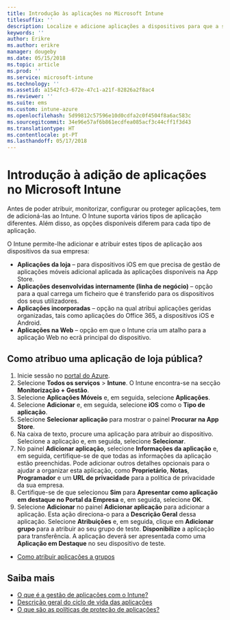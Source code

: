 ```yaml
---
title: Introdução às aplicações no Microsoft Intune
titlesuffix: ''
description: Localize e adicione aplicações a dispositivos para que a sua força de trabalho comece a trabalhar.
keywords: ''
author: Erikre
ms.author: erikre
manager: dougeby
ms.date: 05/15/2018
ms.topic: article
ms.prod: ''
ms.service: microsoft-intune
ms.technology: ''
ms.assetid: a1542fc3-672e-47c1-a21f-82826a2f8ac4
ms.reviewer: ''
ms.suite: ems
ms.custom: intune-azure
ms.openlocfilehash: 5d99812c57596e10d0cdfa2c0f4504f8a6ac583c
ms.sourcegitcommit: 34e96e57af6b861ecdfea085acf3c44cff1f3d43
ms.translationtype: HT
ms.contentlocale: pt-PT
ms.lasthandoff: 05/17/2018
---
```

# <a name="get-started-with-adding-apps-in-microsoft-intune"></a>Introdução à adição de aplicações no Microsoft Intune

Antes de poder atribuir, monitorizar, configurar ou proteger aplicações, tem de adicioná-las ao Intune. O Intune suporta vários tipos de aplicação diferentes. Além disso, as opções disponíveis diferem para cada tipo de aplicação.

O Intune permite-lhe adicionar e atribuir estes tipos de aplicação aos dispositivos da sua empresa:
- **Aplicações da loja** – para dispositivos iOS em que precisa de gestão de aplicações móveis adicional aplicada às aplicações disponíveis na App Store.
- **Aplicações desenvolvidas internamente (linha de negócio)** – opção para a qual carrega um ficheiro que é transferido para os dispositivos dos seus utilizadores.
- **Aplicações incorporadas** – opção na qual atribui aplicações geridas organizadas, tais como aplicações do Office 365, a dispositivos iOS e Android.
- **Aplicações na Web** – opção em que o Intune cria um atalho para a aplicação Web no ecrã principal do dispositivo.

## <a name="how-do-i-assign-a-public-store-app"></a>Como atribuo uma aplicação de loja pública?

1. Inicie sessão no [portal do Azure](https://portal.azure.com).
2. Selecione **Todos os serviços** > **Intune**. O Intune encontra-se na secção **Monitorização + Gestão**.
3. Selecione **Aplicações Móveis** e, em seguida, selecione **Aplicações**.
4. Selecione **Adicionar** e, em seguida, selecione **iOS** como o **Tipo de aplicação**.
5. Selecione **Selecionar aplicação** para mostrar o painel **Procurar na App Store**.
6. Na caixa de texto, procure uma aplicação para atribuir ao dispositivo. Selecione a aplicação e, em seguida, selecione **Selecionar**.
7. No painel **Adicionar aplicação**, selecione **Informações da aplicação** e, em seguida, certifique-se de que todas as informações da aplicação estão preenchidas. Pode adicionar outros detalhes opcionais para o ajudar a organizar esta aplicação, como **Proprietário**, **Notas**, **Programador** e um **URL de privacidade** para a política de privacidade da sua empresa.
8. Certifique-se de que selecionou **Sim** para **Apresentar como aplicação em destaque no Portal da Empresa** e, em seguida, selecione **OK**.
9. Selecione **Adicionar** no painel **Adicionar aplicação** para adicionar a aplicação. Esta ação direciona-o para a **Descrição Geral** dessa aplicação. Selecione **Atribuições** e, em seguida, clique em **Adicionar grupo** para a atribuir ao seu grupo de teste. **Disponibilize** a aplicação para transferência. A aplicação deverá ser apresentada como uma **Aplicação em Destaque** no seu dispositivo de teste.


- [Como atribuir aplicações a grupos](apps-deploy.md)

## <a name="learn-more"></a>Saiba mais

* [O que é a gestão de aplicações com o Intune?](app-management.md)
* [Descrição geral do ciclo de vida das aplicações](app-lifecycle.md)
* [O que são as políticas de proteção de aplicações?](app-protection-policy.md)

